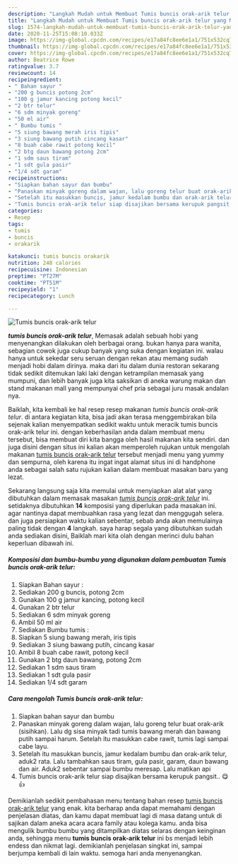 ```yaml
---
description: "Langkah Mudah untuk Membuat Tumis buncis orak-arik telur yang Menggugah Selera"
title: "Langkah Mudah untuk Membuat Tumis buncis orak-arik telur yang Menggugah Selera"
slug: 1574-langkah-mudah-untuk-membuat-tumis-buncis-orak-arik-telur-yang-menggugah-selera
date: 2020-11-25T15:08:10.033Z
image: https://img-global.cpcdn.com/recipes/e17a84fc8ee6e1a1/751x532cq70/tumis-buncis-orak-arik-telur-foto-resep-utama.jpg
thumbnail: https://img-global.cpcdn.com/recipes/e17a84fc8ee6e1a1/751x532cq70/tumis-buncis-orak-arik-telur-foto-resep-utama.jpg
cover: https://img-global.cpcdn.com/recipes/e17a84fc8ee6e1a1/751x532cq70/tumis-buncis-orak-arik-telur-foto-resep-utama.jpg
author: Beatrice Rowe
ratingvalue: 3.7
reviewcount: 14
recipeingredient:
- " Bahan sayur "
- "200 g buncis potong 2cm"
- "100 g jamur kancing potong kecil"
- "2 btr telur"
- "6 sdm minyak goreng"
- "50 ml air"
- " Bumbu tumis "
- "5 siung bawang merah iris tipis"
- "3 siung bawang putih cincang kasar"
- "8 buah cabe rawit potong kecil"
- "2 btg daun bawang potong 2cm"
- "1 sdm saus tiram"
- "1 sdt gula pasir"
- "1/4 sdt garam"
recipeinstructions:
- "Siapkan bahan sayur dan bumbu"
- "Panaskan minyak goreng dalam wajan, lalu goreng telur buat orak-arik (sisihkan). Lalu dg sisa minyak tadi tumis bawang merah dan bawang putih sampai harum. Setelah itu masukkan cabe rawit, tumis lagi sampai cabe layu."
- "Setelah itu masukkan buncis, jamur kedalam bumbu dan orak-arik telur, aduk2 rata. Lalu tambahkan saus tiram, gula pasir, garam, daun bawang dan air. Aduk2 sebentar sampai bumbu meresap. Lalu matikan api"
- "Tumis buncis orak-arik telur siap disajikan bersama kerupuk pangsit.. 😋👍"
categories:
- Resep
tags:
- tumis
- buncis
- orakarik

katakunci: tumis buncis orakarik 
nutrition: 248 calories
recipecuisine: Indonesian
preptime: "PT27M"
cooktime: "PT51M"
recipeyield: "1"
recipecategory: Lunch

---
```



![Tumis buncis orak-arik telur](https://img-global.cpcdn.com/recipes/e17a84fc8ee6e1a1/751x532cq70/tumis-buncis-orak-arik-telur-foto-resep-utama.jpg)

<b><i>tumis buncis orak-arik telur</i></b>, Memasak adalah sebuah hobi yang menyenangkan dilakukan oleh berbagai orang. bukan hanya para wanita, sebagian cowok juga cukup banyak yang suka dengan kegiatan ini. walau hanya untuk sekedar seru seruan dengan rekan atau memang sudah menjadi hobi dalam dirinya. maka dari itu dalam dunia restoran sekarang tidak sedikit ditemukan laki laki dengan ketrampilan memasak yang mumpuni, dan lebih banyak juga kita saksikan di aneka warung makan dan stand makanan mall yang mempunyai chef pria sebagai juru masak andalan nya.



Baiklah, kita kembali ke hal resep resep makanan <i>tumis buncis orak-arik telur</i>. di antara kegiatan kita, bisa jadi akan terasa menggembirakan bila sejenak kalian menyempatkan sedikit waktu untuk meracik tumis buncis orak-arik telur ini. dengan keberhasilan anda dalam membuat menu tersebut, bisa membuat diri kita bangga oleh hasil makanan kita sendiri. dan juga disini dengan situs ini kalian akan memperoleh rujukan untuk mengolah makanan <u>tumis buncis orak-arik telur</u> tersebut menjadi menu yang yummy dan sempurna, oleh karena itu ingat ingat alamat situs ini di handphone anda sebagai salah satu rujukan kalian dalam membuat masakan baru yang lezat.


Sekarang langsung saja kita memulai untuk menyiapkan alat alat yang dibutuhkan dalam memasak masakan <u><i>tumis buncis orak-arik telur</i></u> ini. setidaknya dibutuhkan <b>14</b> komposisi yang diperlukan pada masakan ini. agar nantinya dapat membuahkan rasa yang lezat dan menggugah selera. dan juga persiapkan waktu kalian sebentar, sebab anda akan memulainya paling tidak dengan <b>4</b> langkah. saya harap segala yang dibutuhkan sudah anda sediakan disini, Baiklah mari kita olah dengan merinci dulu bahan keperluan dibawah ini.

<!--inarticleads1-->

##### Komposisi dan bumbu-bumbu yang digunakan dalam pembuatan Tumis buncis orak-arik telur:

1. Siapkan  Bahan sayur :
1. Sediakan 200 g buncis, potong 2cm
1. Gunakan 100 g jamur kancing, potong kecil
1. Gunakan 2 btr telur
1. Sediakan 6 sdm minyak goreng
1. Ambil 50 ml air
1. Sediakan  Bumbu tumis :
1. Siapkan 5 siung bawang merah, iris tipis
1. Sediakan 3 siung bawang putih, cincang kasar
1. Ambil 8 buah cabe rawit, potong kecil
1. Gunakan 2 btg daun bawang, potong 2cm
1. Sediakan 1 sdm saus tiram
1. Sediakan 1 sdt gula pasir
1. Sediakan 1/4 sdt garam




<!--inarticleads2-->

##### Cara mengolah Tumis buncis orak-arik telur:

1. Siapkan bahan sayur dan bumbu
1. Panaskan minyak goreng dalam wajan, lalu goreng telur buat orak-arik (sisihkan). Lalu dg sisa minyak tadi tumis bawang merah dan bawang putih sampai harum. Setelah itu masukkan cabe rawit, tumis lagi sampai cabe layu.
1. Setelah itu masukkan buncis, jamur kedalam bumbu dan orak-arik telur, aduk2 rata. Lalu tambahkan saus tiram, gula pasir, garam, daun bawang dan air. Aduk2 sebentar sampai bumbu meresap. Lalu matikan api
1. Tumis buncis orak-arik telur siap disajikan bersama kerupuk pangsit.. 😋👍




Demikianlah sedikit pembahasan menu tentang bahan resep <u>tumis buncis orak-arik telur</u> yang enak. kita berharap anda dapat memahami dengan penjelasan diatas, dan kamu dapat membuat lagi di masa datang untuk di sajikan dalam aneka acara acara family atau kolega kamu. anda bisa mengulik bumbu bumbu yang ditampilkan diatas selaras dengan keinginan anda, sehingga menu <b>tumis buncis orak-arik telur</b> ini bs menjadi lebih endess dan nikmat lagi. demikianlah penjelasan singkat ini, sampai berjumpa kembali di lain waktu. semoga hari anda menyenangkan.
